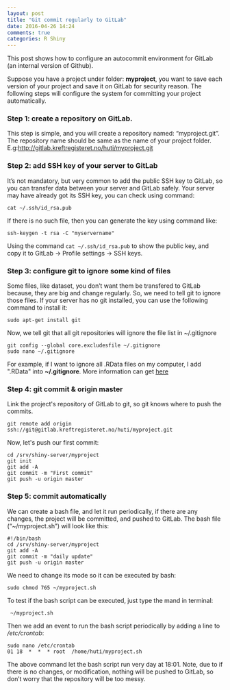 ```yaml
---
layout: post
title: "Git commit regularly to GitLab"
date: 2016-04-26 14:24
comments: true
categories: R Shiny
---
```







This post shows how to configure an autocommit environment for GitLab (an internal version of Github). 

Suppose you have a project under folder: **myproject**, you want to save each version of your project and save it on GitLab for security reason. The following steps will configure the system for committing your project automatically. 

### Step 1: create a repository on GitLab. 

This step is simple, and you will create a repository named: “myproject.git”. The repository name should be same as the name of your project folder. E.g:http://gitlab.kreftregisteret.no/huti/myproject.git


### Step 2: add SSH key of your server to GitLab

It’s not mandatory, but very common to add the public SSH key to GitLab, so you can transfer data between your server and GitLab safely. Your server may have already got its SSH key, you can check using command: 

```
cat ~/.ssh/id_rsa.pub
```

If there is no such file, then you can generate the key using command like: 

```
ssh-keygen -t rsa -C "myservername"
```

Using the command <code>cat ~/.ssh/id_rsa.pub</code> to show the public key, and copy it to GitLab -> Profile settings -> SSH keys.


### Step 3: configure git to ignore some kind of files

Some files, like dataset, you don’t want them be transfered to GitLab because, they are big and change regularly. So, we need to tell git to ignore those files. If your server has no git installed, you can use the following command to install it: 


```
sudo apt-get install git
```

Now, we tell git that all git repositories will ignore the file list in ~/.gitignore

```
git config --global core.excludesfile ~/.gitignore
sudo nano ~/.gitignore
```

For example, if I want to ignore all .RData files on my computer, I add ".RData" into **~/.gitignore**. More information can get [here](https://help.github.com/articles/ignoring-files/)

### Step 4: git commit & origin master

Link the project's repository of GitLab to git, so git knows where to push the commits. 


```
git remote add origin ssh://git@gitlab.kreftregisteret.no/huti/myproject.git
```


Now, let's push our first commit: 

```
cd /srv/shiny-server/myproject
git init 
git add -A
git commit -m "First commit"
git push -u origin master
```

### Step 5: commit automatically
We can create a bash file, and let it run periodically, if there are any changes, the project will be committed, and pushed to GitLab. 
The bash file (“~/myproject.sh”) will look like this: 

```
#!/bin/bash
cd /srv/shiny-server/myproject
git add -A
git commit -m "daily update"
git push -u origin master
```

We need to change its mode so it can be executed by bash: 

```
sudo chmod 765 ~/myproject.sh
```

To test if the bash script can be executed, just type the mand in terminal: 


```
 ~/myproject.sh
```

Then we add an event to run the bash script periodically by adding a line to */etc/crontab*: 

```
sudo nano /etc/crontab
01 18  *  *  * root  /home/huti/myproject.sh
```

The above command let the bash script run very day at 18:01. Note, due to if there is no changes, or modification, nothing will be pushed to GitLab, so don’t worry that the repository will be too messy. 
